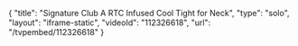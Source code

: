 {
    "title": "Signature Club A RTC Infused Cool Tight for Neck",
    "type": "solo",
    "layout": "iframe-static",
    "videoId": "112326618",
    "url": "\/tvpembed\/112326618"
}